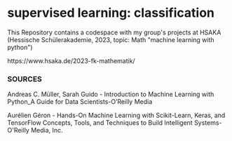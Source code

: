 # supervised learning: classification
<p>This Repository contains a codespace with my group's projects at HSAKA (Hessische Schülerakademie, 2023, topic: Math "machine learning with python")</p> 
https://www.hsaka.de/2023-fk-mathematik/
<h3>SOURCES</h3>
<p>Andreas C. Müller, Sarah Guido - Introduction to Machine Learning with Python_A Guide for Data Scientists-O’Reilly Media</p> 
<p>Aurélien Géron - Hands-On Machine Learning with Scikit-Learn, Keras, and TensorFlow  Concepts, Tools, and Techniques to Build Intelligent Systems-O'Reilly Media, Inc.</p>
